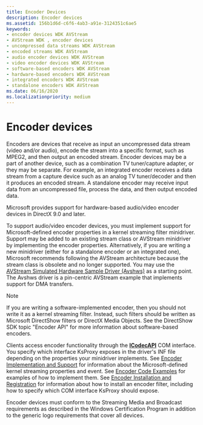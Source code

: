 ```yaml
---
title: Encoder Devices
description: Encoder devices
ms.assetid: 156b1d6d-c6f6-4ab3-a91e-3124351c6ae5
keywords:
- encoder devices WDK AVStream
- AVStream WDK , encoder devices
- uncompressed data streams WDK AVStream
- encoded streams WDK AVStream
- audio encoder devices WDK AVStream
- video encoder devices WDK AVStream
- software-based encoders WDK AVStream
- hardware-based encoders WDK AVStream
- integrated encoders WDK AVStream
- standalone encoders WDK AVStream
ms.date: 06/16/2020
ms.localizationpriority: medium
---
```


# Encoder devices

Encoders are devices that receive as input an uncompressed data stream (video and/or audio), encode the stream into a specific format, such as MPEG2, and then output an encoded stream. Encoder devices may be a part of another device, such as a combination TV tuner/capture adapter, or they may be separate. For example, an integrated encoder receives a data stream from a capture device such as an analog TV tuner/decoder and then it produces an encoded stream. A standalone encoder may receive input data from an uncompressed file, process the data, and then output encoded data.

Microsoft provides support for hardware-based audio/video encoder devices in DirectX 9.0 and later.

To support audio/video encoder devices, you must implement support for Microsoft-defined encoder properties in a kernel streaming filter minidriver. Support may be added to an existing stream class or AVStream minidriver by implementing the encoder properties. Alternatively, if you are writing a new minidriver (either for a standalone encoder or an integrated one), Microsoft recommends following the AVStream architecture because the stream class is obsolete and no longer supported. You may use the [AVStream Simulated Hardware Sample Driver (Avshws)](/samples/microsoft/windows-driver-samples/avstream-simulated-hardware-sample-driver-avshws/) as a starting point. The Avshws driver is a pin-centric AVStream example that implements support for DMA transfers.

> [!NOTE]
> If you are writing a software-implemented encoder, then you should not write it as a kernel streaming filter. Instead, such filters should be written as Microsoft DirectShow filters or DirectX Media Objects. See the DirectShow SDK topic "Encoder API" for more information about software-based encoders.

Clients access encoder functionality through the [**ICodecAPI**](/previous-versions/ms784893(v=vs.85)) COM interface. You specify which interface KsProxy exposes in the driver's INF file depending on the properties your minidriver implements. See [Encoder Implementation and Support](encoder-implementation-and-support.md) for information about the Microsoft-defined kernel streaming properties and event. See [Encoder Code Examples](encoder-code-examples.md) for examples of how to implement them. See [Encoder Installation and Registration](encoder-installation-and-registration.md) for information about how to install an encoder filter, including how to specify which COM interface KsProxy should expose.

Encoder devices must conform to the Streaming Media and Broadcast requirements as described in the Windows Certification Program in addition to the generic logo requirements that cover all devices.